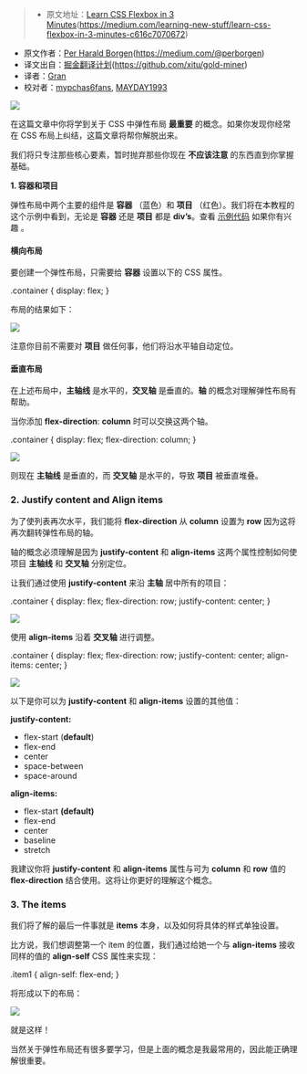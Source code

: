 > * 原文地址：[Learn CSS Flexbox in 3 Minutes]()(https://medium.com/learning-new-stuff/learn-css-flexbox-in-3-minutes-c616c7070672)
* 原文作者：[Per Harald Borgen]()(https://medium.com/@perborgen)
* 译文出自：[掘金翻译计划]()(https://github.com/xitu/gold-miner)
* 译者：[Gran](https://github.com/Graning)
* 校对者：[mypchas6fans](https://github.com/mypchas6fans), [MAYDAY1993](https://github.com/MAYDAY1993)

![](https://cdn-images-1.medium.com/max/800/1*baslR_nGORHYX4STOjhhpg.png)

在这篇文章中你将学到关于 CSS 中弹性布局 **最重要** 的概念。如果你发现你经常在 CSS 布局上纠结，这篇文章将帮你解脱出来。

我们将只专注那些核心要素，暂时抛弃那些你现在 **不应该注意** 的东西直到你掌握基础。

**1\. 容器和项目**

弹性布局中两个主要的组件是 **容器** （蓝色）和 **项目** （红色）。我们将在本教程的这个示例中看到，无论是 **容器** 还是 **项目** 都是  **div’s**。查看 [示例代码](https://github.com/perborgen/FlexboxTutorial) 如果你有兴趣 。

#### 横向布局

要创建一个弹性布局，只需要给 **容器** 设置以下的 CSS 属性。

.container {
display: flex;
}

布局的结果如下：

![](https://cdn-images-1.medium.com/max/800/1\*3zzvOetr1fjDrZKEEmo9dA.png)

注意你目前不需要对 **项目** 做任何事，他们将沿水平轴自动定位。

#### 垂直布局

在上述布局中，**主轴线** 是水平的，**交叉轴** 是垂直的。**轴** 的概念对理解弹性布局有帮助。

当你添加 **flex-direction**: **column** 时可以交换这两个轴。

.container {
display: flex;
flex-direction: column;
}



![](https://cdn-images-1.medium.com/max/800/1\*yPT-82-JPYk8b2Rh\_3K6sQ.png)


则现在 **主轴线** 是垂直的，而 **交叉轴** 是水平的，导致 **项目** 被垂直堆叠。

### 2\. Justify content and Align items

为了使列表再次水平，我们能将 **flex-direction** 从 **column** 设置为 **row** 因为这将再次翻转弹性布局的轴。

轴的概念必须理解是因为 **justify-content** 和 **align-items** 这两个属性控制如何使项目 **主轴线** 和 **交叉轴** 分别定位。

让我们通过使用 **justify-content** 来沿 **主轴** 居中所有的项目：

.container {
display: flex;
flex-direction: row;
justify-content: center;
}

![](https://cdn-images-1.medium.com/max/800/1\*KAFfHDFWCd12qI3TqSS8DQ.png)

使用 **align-items** 沿着 **交叉轴** 进行调整。

.container {
display: flex;
flex-direction: row;
justify-content: center;
align-items: center;
}


 
![](https://cdn-images-1.medium.com/max/800/1\*S666Y69uJUWgQ0rz8tzjOQ.png)



以下是你可以为 **justify-content** 和 **align-items** 设置的其他值：

**justify-content:**

*   flex-start (**default**)
*   flex-end
*   center
*   space-between
*   space-around

**align-items:**

*   flex-start **(default)**
*   flex-end
*   center
*   baseline
*   stretch

我建议你将 **justify-content** 和 **align-items** 属性与可为 **column** 和 **row** 值的 **flex-direction** 结合使用。这将让你更好的理解这个概念。

### 3\. The items

我们将了解的最后一件事就是 **items** 本身，以及如何将具体的样式单独设置。

比方说，我们想调整第一个 item 的位置，我们通过给她一个与 **align-items** 接收同样的值的 **align-self** CSS 属性来实现：

.item1 {
  align-self: flex-end;
}

将形成以下的布局：

![](https://cdn-images-1.medium.com/max/800/1\*-NBG56jX-QKYaga6qiF0eg.png)

就是这样！

当然关于弹性布局还有很多要学习，但是上面的概念是我最常用的，因此能正确理解很重要。

